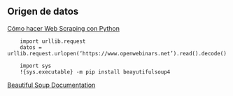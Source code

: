 ## Origen de datos

[Cómo hacer Web Scraping con Python](https://openwebinars.net/blog/como-hacer-web-scraping-con-python/)

		import urllib.request
		datos = urllib.request.urlopen(‘https://www.openwebinars.net’).read().decode()

		import sys
		!{sys.executable} -m pip install beayutifulsoup4

[Beautiful Soup Documentation](https://www.crummy.com/software/BeautifulSoup/bs4/doc/)